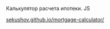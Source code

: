 Калькулятор расчета ипотеки. JS

[sekushov.github.io/mortgage-calculator/](https://sekushov.github.io/mortgage-calculator/)
